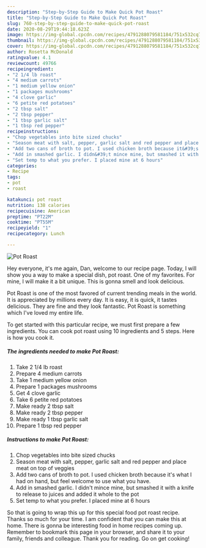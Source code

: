 ```yaml
---
description: "Step-by-Step Guide to Make Quick Pot Roast"
title: "Step-by-Step Guide to Make Quick Pot Roast"
slug: 760-step-by-step-guide-to-make-quick-pot-roast
date: 2020-08-29T19:44:18.623Z
image: https://img-global.cpcdn.com/recipes/4791288079581184/751x532cq70/pot-roast-recipe-main-photo.jpg
thumbnail: https://img-global.cpcdn.com/recipes/4791288079581184/751x532cq70/pot-roast-recipe-main-photo.jpg
cover: https://img-global.cpcdn.com/recipes/4791288079581184/751x532cq70/pot-roast-recipe-main-photo.jpg
author: Rosetta McDonald
ratingvalue: 4.1
reviewcount: 49766
recipeingredient:
- "2 1/4 lb roast"
- "4 medium carrots"
- "1 medium yellow onion"
- "1 packages mushrooms"
- "4 clove garlic"
- "6 petite red potatoes"
- "2 tbsp salt"
- "2 tbsp pepper"
- "1 tbsp garlic salt"
- "1 tbsp red pepper"
recipeinstructions:
- "Chop vegetables into bite sized chucks"
- "Season meat with salt, pepper, garlic salt and red pepper and place meat on top of veggies"
- "Add two cans of broth to pot. I used chicken broth because it&#39;s what I had on hand, but feel welcome to use what you have."
- "Add in smashed garlic. I didn&#39;t mince mine, but smashed it with a knife to release to juices and added it whole to the pot"
- "Set temp to what you prefer. I placed mine at 6 hours"
categories:
- Recipe
tags:
- pot
- roast

katakunci: pot roast 
nutrition: 138 calories
recipecuisine: American
preptime: "PT22M"
cooktime: "PT55M"
recipeyield: "1"
recipecategory: Lunch

---
```



![Pot Roast](https://img-global.cpcdn.com/recipes/4791288079581184/751x532cq70/pot-roast-recipe-main-photo.jpg)

Hey everyone, it's me again, Dan, welcome to our recipe page. Today, I will show you a way to make a special dish, pot roast. One of my favorites. For mine, I will make it a bit unique. This is gonna smell and look delicious.



Pot Roast is one of the most favored of current trending meals in the world. It is appreciated by millions every day. It is easy, it is quick, it tastes delicious. They are fine and they look fantastic. Pot Roast is something which I've loved my entire life.


To get started with this particular recipe, we must first prepare a few ingredients. You can cook pot roast using 10 ingredients and 5 steps. Here is how you cook it.

<!--inarticleads1-->

##### The ingredients needed to make Pot Roast:

1. Take 2 1/4 lb roast
1. Prepare 4 medium carrots
1. Take 1 medium yellow onion
1. Prepare 1 packages mushrooms
1. Get 4 clove garlic
1. Take 6 petite red potatoes
1. Make ready 2 tbsp salt
1. Make ready 2 tbsp pepper
1. Make ready 1 tbsp garlic salt
1. Prepare 1 tbsp red pepper




<!--inarticleads2-->

##### Instructions to make Pot Roast:

1. Chop vegetables into bite sized chucks
1. Season meat with salt, pepper, garlic salt and red pepper and place meat on top of veggies
1. Add two cans of broth to pot. I used chicken broth because it&#39;s what I had on hand, but feel welcome to use what you have.
1. Add in smashed garlic. I didn&#39;t mince mine, but smashed it with a knife to release to juices and added it whole to the pot
1. Set temp to what you prefer. I placed mine at 6 hours




So that is going to wrap this up for this special food pot roast recipe. Thanks so much for your time. I am confident that you can make this at home. There is gonna be interesting food in home recipes coming up. Remember to bookmark this page in your browser, and share it to your family, friends and colleague. Thank you for reading. Go on get cooking!
